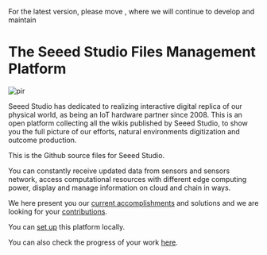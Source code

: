 For the latest version, please move [](https://github.com/Seeed-Studio/wiki-documents), where we will continue to develop and maintain

# The Seeed Studio Files Management Platform

<p style={{textAlign: 'center'}}><img src="https://files.seeedstudio.com/wiki/seeed_logo/Wiki_Platform_GT_Logo.jpg" alt="pir" width={1000} height="auto" /></p>

Seeed Studio has dedicated to realizing interactive digital replica of our physical world, as being an IoT hardware partner since 2008. This is an open platform collecting all the wikis published by Seeed Studio, to show you the full picture of our efforts, natural environments digitization and outcome production.

This is the Github source files for Seeed Studio.

You can constantly receive updated data from sensors and sensors network, access computational resources with different edge computing power, display and manage information on cloud and chain in ways.

We here present you our [current accomplishments](https://c1ev0ps.github.io/docusaurus_wiki/Getting_Started) and solutions and we are looking for your [contributions](/TASK.md).

You can [set up](/HOW_TO.md) this platform locally.

You can also check the progress of your work [here](https://github.com/orgs/c1ev0ps/projects/3).
